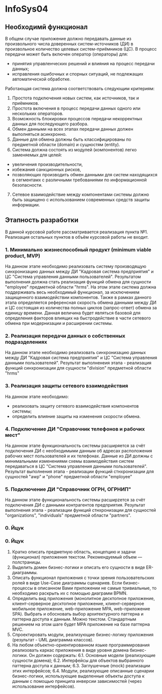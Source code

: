# InfoSys04
## Необходимй функционал
В общем случае приложение должно передавать данные из произвольного числа доверенных систем-источников (ДИ) в произвольное количество целевых систем-приёмников (ЦС). В процесс передачи может быть включен оператор (операторы) для: 
 - принятия управленческих решений и влияния на процесс передачи данных; 
 - исправления ошибочных и спорных ситуаций, не подлежащих автоматической обработке.

Работающая система должна соответствовать следующим критериям:
1. Простота подключения новых систем, как источников, так и приёмников.
2. Простота включения в процесс передачи данных одного или нескольких операторов. 
3. Возможность блокировки процессов передачи некорректных данных для последующего разбора.
4. Обмен данными на всех этапах передачи данных должен выполняться асинхронно.
5. Данные для обмена должны быть классифицированы по предметной области (domain) и сущностям (entity).
6. Система должна состоять из модулей (компонентов) легко заменяемых для целей: 
 - увеличения производительности, 
 - избежания санкционных рисков,
 - позволяющих производить обмен данными для систем находящихся в сегментамх с различными требованиями по информационной безопасности.
7. Сетевое взаимодействие между компонентами системы должно быть защищено с использованием современных средств защиты информации.


## Этапность разработки
В данной курсовой работе рассматривается реализация пункта №1. Реализация остальных пунктов в объём курсовой работы не входит. 

### 1. Минимально жизнеспособный продукт (minimum viable product, MVP) 
На данном этапе необходимо реализовать систему производящую синхронизацию данных между ДИ "Кадровая система предприятия" и ЦС "Система управления данными пользователей". Результатом выполнения должна стать реализация функций обмена для сущности "employee" предметной области "hrms". На этом этапе система должна поддерживать весь необходимый функционал, за исключением защищенного взаимодействии компонентов. Также в рамках данного этапа определяется референсная скорость обмена данными между ДИ и ЦС состоящая из количества полных циклов (запрос-ответ) обмена за единицу времени. Данная величина будет являться базовой для определения факторов влиящих на быстродействие в части сетевого обмена при модернизации и расширении системы.

### 2. Реализация передачи данных о собственных подразделениях
На данном этапе необходимо реализовать синхронизацию данных между ДИ "Кадровая система предприятия" и ЦС "Система управления данными пользователей". Результат выполненеия этапа - реализация функций синхронизации для сущности "division" предметной области "hrms"

### 3. Реализация защиты сетевого взаимодействия
На данном этапе необходимо: 
 - реализовать защиту сетевого взаимодействия компонентов системы;
 - определить влияние защиты на изменения скорости обмена.

### 4. Подключение ДИ "Справочник телефонов и рабочих мест"
На данном этапе функциональность системы расширяется за счёт подключения ДИ с необходимыми данным об адресах расположения рабочих мест пользователей и их телефонах. Данные из ДИ должны с минимальными изменениями схемы взаимодействия систем передаваться в ЦС "Система управления данными пользователей". Результат выполнения этапа - реализации функций стнхронизации для сущностей "awp" и "phone" предметной области "employee"

### 5. Подключение ДИ "Справочник ОГРН, ОГРНИП"
На данном этапе функциональность системы расширzется за счёт подключения ДИ с данными контрагентов предприятия. Результат выполнения этапа - реализации функций стнхронизации для сущностей "organizations", "individuals" предметной области "partners". 





### 0. Йцук

### 0. Йцук

1. Кратко описать предметную область, концепцию и задачи (функционал) приложения текстом. Рекомендуемый объем — полстраницы.
2. Выделить домен бизнес-логики и описать его сущности в виде ER-диаграммы.
3. Описать функционал приложения с точки зрения пользовательских ролей в виде Use-Case диаграммы сценариев. Если бизнес-процессы в описанном Вами приложении не самые тривиальные, то необходимо раскрыть их с помощью диаграмм  BPMN.
4. Определить вид приложения (монолитное десктопное приложение, клиент-серверное десктопное приложение, клиент-серверное мобильное приложение, web-приложение MPA, web-приложение SPA). Выбрать и обосновать выбор архитектурного паттерна и паттерна доступа к данным. Можно текстом. Стандартным решением на этом шаге будет MPA приложение на базе паттерна MVC.
5. Спроектировать модули, реализующие бизнес-логику приложения (результат - UML диаграмма классов).
6. На любом объектно-ориентированном языке программирования реализовать каркас приложения в виде уровня домена бизнес-логики. Он должен содержать:
6.1. Основные модели (реализующие сущности домена);
6.2. Интерфейсы для объектов выбранного паттерна доступа к данным;
6.3. Заглушечные (mock) реализации этих интерфейсов;
6.4. Модули, реализующие описанные сценарии бизнес-логики, использующие выделенные объекты доступа к данным с помощью принципа инверсии зависимостей (через использование интерфейсов).
